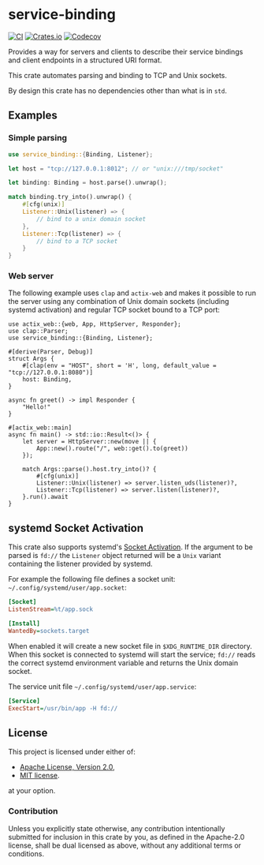 # service-binding

[![CI](https://github.com/wiktor-k/service-binding/actions/workflows/ci.yml/badge.svg)](https://github.com/wiktor-k/service-binding/actions/workflows/ci.yml)
[![Crates.io](https://img.shields.io/crates/v/service-binding)](https://crates.io/crates/service-binding)
[![Codecov](https://img.shields.io/codecov/c/gh/wiktor-k/service-binding)](https://app.codecov.io/gh/wiktor-k/service-binding)

Provides a way for servers and clients to describe their service
bindings and client endpoints in a structured URI format.

This crate automates parsing and binding to TCP and Unix sockets.

By design this crate has no dependencies other than what is in `std`.

## Examples

### Simple parsing

```rust
use service_binding::{Binding, Listener};

let host = "tcp://127.0.0.1:8012"; // or "unix:///tmp/socket"

let binding: Binding = host.parse().unwrap();

match binding.try_into().unwrap() {
    #[cfg(unix)]
    Listener::Unix(listener) => {
        // bind to a unix domain socket
    },
    Listener::Tcp(listener) => {
        // bind to a TCP socket
    }
}
```

### Web server

The following example uses `clap` and `actix-web` and makes it
possible to run the server using any combination of Unix domain
sockets (including systemd activation) and regular TCP socket bound to
a TCP port:

```rust,no_run
use actix_web::{web, App, HttpServer, Responder};
use clap::Parser;
use service_binding::{Binding, Listener};

#[derive(Parser, Debug)]
struct Args {
    #[clap(env = "HOST", short = 'H', long, default_value = "tcp://127.0.0.1:8080")]
    host: Binding,
}

async fn greet() -> impl Responder {
    "Hello!"
}

#[actix_web::main]
async fn main() -> std::io::Result<()> {
    let server = HttpServer::new(move || {
        App::new().route("/", web::get().to(greet))
    });

    match Args::parse().host.try_into()? {
        #[cfg(unix)]
        Listener::Unix(listener) => server.listen_uds(listener)?,
        Listener::Tcp(listener) => server.listen(listener)?,
    }.run().await
}
```

## systemd Socket Activation

This crate also supports systemd's [Socket Activation][]. If the
argument to be parsed is `fd://` the `Listener` object returned will
be a `Unix` variant containing the listener provided by systemd.

[Socket Activation]: https://0pointer.de/blog/projects/socket-activation.html

For example the following file defines a socket unit:
`~/.config/systemd/user/app.socket`:

```ini
[Socket]
ListenStream=%t/app.sock

[Install]
WantedBy=sockets.target
```

When enabled it will create a new socket file in `$XDG_RUNTIME_DIR`
directory. When this socket is connected to systemd will start the
service; `fd://` reads the correct systemd environment variable and
returns the Unix domain socket.

The service unit file `~/.config/systemd/user/app.service`:

```ini
[Service]
ExecStart=/usr/bin/app -H fd://
```

## License

This project is licensed under either of:

  - [Apache License, Version 2.0](https://www.apache.org/licenses/LICENSE-2.0),
  - [MIT license](https://opensource.org/licenses/MIT).

at your option.

### Contribution

Unless you explicitly state otherwise, any contribution intentionally
submitted for inclusion in this crate by you, as defined in the
Apache-2.0 license, shall be dual licensed as above, without any
additional terms or conditions.
